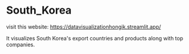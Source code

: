 # South_Korea

visit this website: https://datavisualizationhongik.streamlit.app/

It visualizes South Korea's export countries and products along with top companies.
